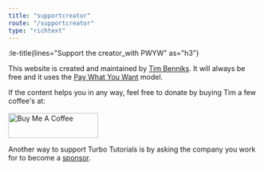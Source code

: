 ```yaml
---
title: "supportcreator"
route: "/supportcreator"
type: "richtext"
---
```


:le-title{lines="Support the creator_with PWYW" as="h3"}

<section class="max-w-3xl text-xl">
  <p>This website is created and maintained by <a href="https://timbenniks.dev" title="Tim's Website" rel="noopener" target="_blank">Tim Benniks</a>. It will always be free and it uses the <a href="/pwyw" rel="noopener" title="PWYW Wikipedia">Pay What You Want</a> model.</p><p>If the content helps you in any way, feel free to donate by buying Tim a few coffee's at: <a href="https://www.buymeacoffee.com/timbenniks"  rel="noopener" title="Buy Me A Coffee" target="_blank"><img loading="lazy" style="width: 180px;display:block;margin-top:1rem;" width="180" height="50" src="https://timbenniks.dev/_nuxt/image/300411.png" alt="Buy Me A Coffee" /> </a></p>

  <p>Another way to support Turbo Tutorials is by asking the company you work for to become a <a href="/sponsor">sponsor</a>.</p>
</section>
